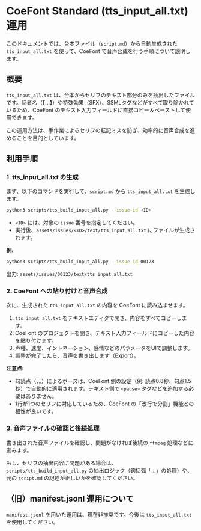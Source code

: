 # CoeFont Standard (tts_input_all.txt) 運用

このドキュメントでは、台本ファイル（`script.md`）から自動生成された `tts_input_all.txt` を使って、CoeFont で音声合成を行う手順について説明します。

## 概要

`tts_input_all.txt` は、台本からセリフのテキスト部分のみを抽出したファイルです。話者名（【...】）や特殊効果（SFX）、SSMLタグなどがすべて取り除かれているため、CoeFont のテキスト入力フィールドに直接コピー＆ペーストして使用できます。

この運用方法は、手作業によるセリフの転記ミスを防ぎ、効率的に音声合成を進めることを目的としています。

## 利用手順

### 1. tts_input_all.txt の生成

まず、以下のコマンドを実行して、`script.md` から `tts_input_all.txt` を生成します。

```bash
python3 scripts/tts_build_input_all.py --issue-id <ID>
```

- `<ID>` には、対象の `issue` 番号を指定してください。
- 実行後、`assets/issues/<ID>/text/tts_input_all.txt` にファイルが生成されます。

**例:**
```bash
python3 scripts/tts_build_input_all.py --issue-id 00123
```
出力: `assets/issues/00123/text/tts_input_all.txt`

### 2. CoeFont への貼り付けと音声合成

次に、生成された `tts_input_all.txt` の内容を CoeFont に読み込ませます。

1.  `tts_input_all.txt` をテキストエディタで開き、内容をすべてコピーします。
2.  CoeFont のプロジェクトを開き、テキスト入力フィールドにコピーした内容を貼り付けます。
3.  声種、速度、イントネーション、感情などのパラメータをUIで調整します。
4.  調整が完了したら、音声を書き出します（Export）。

**注意点:**
- 句読点（、。）によるポーズは、CoeFont 側の設定（例: 読点0.8秒、句点1.5秒）で自動的に適用されます。テキスト側で `<pause>` タグなどを追加する必要はありません。
- 1行が1つのセリフに対応しているため、CoeFont の「改行で分割」機能との相性が良いです。

### 3. 音声ファイルの確認と後続処理

書き出された音声ファイルを確認し、問題がなければ後続の `ffmpeg` 処理などに進みます。

もし、セリフの抽出内容に問題がある場合は、`scripts/tts_build_input_all.py` の抽出ロジック（鉤括弧「...」の処理）や、元の `script.md` の記述が正しいかを確認してください。

## （旧）manifest.jsonl 運用について

`manifest.jsonl` を用いた運用は、現在非推奨です。今後は `tts_input_all.txt` を使用してください。
